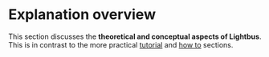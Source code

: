 # Explanation overview

This section discusses the **theoretical and conceptual aspects
of Lightbus**. This is in contrast to the more practical
[tutorial] and [how to] sections.

[tutorial]: /tutorial/index.md
[how to]: /howto/index.md
